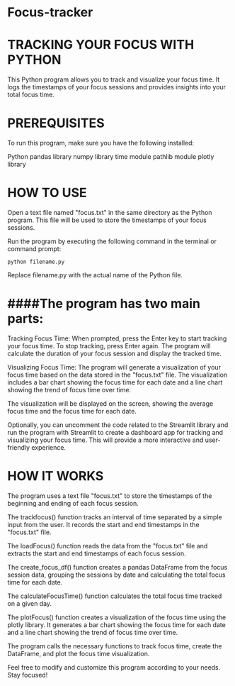 # Focus-tracker

# TRACKING YOUR FOCUS WITH PYTHON

This Python program allows you to track and visualize your focus time. It logs the timestamps of your focus sessions and provides insights into your total focus time.

# PREREQUISITES

To run this program, make sure you have the following installed:

Python
pandas library
numpy library
time module
pathlib module
plotly library

# HOW TO USE

Open a text file named "focus.txt" in the same directory as the Python program. This file will be used to store the timestamps of your focus sessions.

Run the program by executing the following command in the terminal or command prompt:

`python filename.py`

Replace filename.py with the actual name of the Python file.

# ####The program has two main parts:

Tracking Focus Time: When prompted, press the Enter key to start tracking your focus time. To stop tracking, press Enter again. The program will calculate the duration of your focus session and display the tracked time.

Visualizing Focus Time: The program will generate a visualization of your focus time based on the data stored in the "focus.txt" file. The visualization includes a bar chart showing the focus time for each date and a line chart showing the trend of focus time over time.

The visualization will be displayed on the screen, showing the average focus time and the focus time for each date.

Optionally, you can uncomment the code related to the Streamlit library and run the program with Streamlit to create a dashboard app for tracking and visualizing your focus time. This will provide a more interactive and user-friendly experience.

# HOW IT WORKS

The program uses a text file "focus.txt" to store the timestamps of the beginning and ending of each focus session.

The trackfocus() function tracks an interval of time separated by a simple input from the user. It records the start and end timestamps in the "focus.txt" file.

The loadFocus() function reads the data from the "focus.txt" file and extracts the start and end timestamps of each focus session.

The create_focus_df() function creates a pandas DataFrame from the focus session data, grouping the sessions by date and calculating the total focus time for each date.

The calculateFocusTime() function calculates the total focus time tracked on a given day.

The plotFocus() function creates a visualization of the focus time using the plotly library. It generates a bar chart showing the focus time for each date and a line chart showing the trend of focus time over time.

The program calls the necessary functions to track focus time, create the DataFrame, and plot the focus time visualization.

Feel free to modify and customize this program according to your needs. Stay focused!
